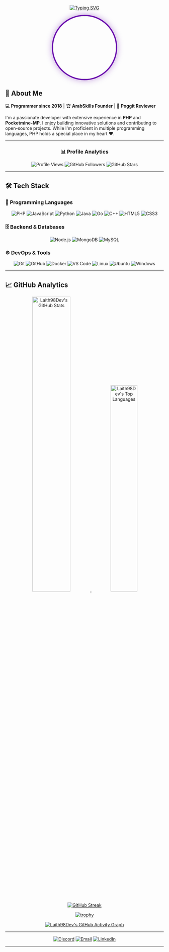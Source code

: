 <div align="center">

[![Typing SVG](https://readme-typing-svg.demolab.com?font=Fira+Code&weight=600&size=26&duration=4000&pause=1000&color=6A0DAD&center=true&vCenter=true&width=500&lines=Hi+%F0%9F%91%8B%2C+I'm+Laith98Dev;Full-Stack+Developer;Welcome+to+my+profile+%F0%9F%99%82)](https://git.io/typing-svg)

<img src="https://avatars.githubusercontent.com/u/49840784?v=4" width="200" height="200" style="border-radius: 50%; border: 4px solid #6A0DAD; box-shadow: 0 0 20px rgba(106, 13, 173, 0.4);">

</div>

## 👋 About Me

💻 **Programmer since 2018** | 🏆 **ArabSkills Founder** | 📝 **Poggit Reviewer**

I'm a passionate developer with extensive experience in **PHP** and **Pocketmine-MP**. I enjoy building innovative solutions and contributing to open-source projects. While I'm proficient in multiple programming languages, PHP holds a special place in my heart ❤️.

---

<div align="center">

### 📊 Profile Analytics

![Profile Views](https://komarev.com/ghpvc/?username=laith98dev&color=6A0DAD&style=flat-square)
![GitHub Followers](https://img.shields.io/github/followers/laith98dev?color=6A0DAD&label=Followers&style=flat-square)
![GitHub Stars](https://img.shields.io/github/stars/laith98dev?color=6A0DAD&label=Stars&style=flat-square)

</div>

---

## 🛠️ Tech Stack

### 💬 **Programming Languages**

<div align="center">

![PHP](https://img.shields.io/badge/PHP-777BB4?style=for-the-badge&logo=php&logoColor=white)
![JavaScript](https://img.shields.io/badge/JavaScript-F7DF1E?style=for-the-badge&logo=javascript&logoColor=black)
![Python](https://img.shields.io/badge/Python-3776AB?style=for-the-badge&logo=python&logoColor=white)
![Java](https://img.shields.io/badge/Java-ED8B00?style=for-the-badge&logo=java&logoColor=white)
![Go](https://img.shields.io/badge/Go-00ADD8?style=for-the-badge&logo=go&logoColor=white)
![C++](https://img.shields.io/badge/C++-00599C?style=for-the-badge&logo=c%2B%2B&logoColor=white)
![HTML5](https://img.shields.io/badge/HTML5-E34F26?style=for-the-badge&logo=html5&logoColor=white)
![CSS3](https://img.shields.io/badge/CSS3-1572B6?style=for-the-badge&logo=css3&logoColor=white)

</div>

### 🗄️ **Backend & Databases**

<div align="center">

![Node.js](https://img.shields.io/badge/Node.js-339933?style=for-the-badge&logo=nodedotjs&logoColor=white)
![MongoDB](https://img.shields.io/badge/MongoDB-47A248?style=for-the-badge&logo=mongodb&logoColor=white)
![MySQL](https://img.shields.io/badge/MySQL-4479A1?style=for-the-badge&logo=mysql&logoColor=white)

</div>

### ⚙️ **DevOps & Tools**

<div align="center">

![Git](https://img.shields.io/badge/Git-F05032?style=for-the-badge&logo=git&logoColor=white)
![GitHub](https://img.shields.io/badge/GitHub-181717?style=for-the-badge&logo=github&logoColor=white)
![Docker](https://img.shields.io/badge/Docker-2496ED?style=for-the-badge&logo=docker&logoColor=white)
![VS Code](https://img.shields.io/badge/VS_Code-007ACC?style=for-the-badge&logo=visualstudiocode&logoColor=white)
![Linux](https://img.shields.io/badge/Linux-FCC624?style=for-the-badge&logo=linux&logoColor=black)
![Ubuntu](https://img.shields.io/badge/Ubuntu-E95420?style=for-the-badge&logo=ubuntu&logoColor=white)
![Windows](https://img.shields.io/badge/Windows-0078D6?style=for-the-badge&logo=windows&logoColor=white)

</div>

---

## 📈 GitHub Analytics

<div align="center">

<!-- GitHub Stats Cards -->
<a href="https://github.com/Laith98Dev">
  <img width="49%" src="https://github-readme-stats.vercel.app/api?username=Laith98Dev&show_icons=true&theme=radical&count_private=true&hide_border=true&bg_color=0D1117" alt="Laith98Dev's GitHub Stats" />
</a>
<a href="https://github.com/Laith98Dev">
  <img width="41%" src="https://github-readme-stats.vercel.app/api/top-langs/?username=Laith98Dev&layout=compact&theme=radical&hide_border=true&bg_color=0D1117&langs_count=6" alt="Laith98Dev's Top Languages" />
</a>

<!-- GitHub Streak Stats -->
[![GitHub Streak](https://github-readme-streak-stats.herokuapp.com/?user=Laith98Dev&theme=radical&hide_border=true&background=0D1117)](https://git.io/streak-stats)

<!-- GitHub Trophy -->
[![trophy](https://github-profile-trophy.vercel.app/?username=Laith98Dev&theme=radical&no-bg=true&no-frame=true&column=4&margin-w=15&margin-h=15)](https://github.com/ryo-ma/github-profile-trophy)

<!-- Activity Graph -->
[![Laith98Dev's GitHub Activity Graph](https://github-readme-activity-graph.vercel.app/graph?username=Laith98Dev&bg_color=0D1117&color=6A0DAD&line=6A0DAD&point=FFFFFF&area=true&hide_border=true)](https://github.com/ashutosh00710/github-readme-activity-graph)

</div>

---

<div align="center">

[![Discord](https://img.shields.io/badge/Discord-5865F2?style=for-the-badge&logo=discord&logoColor=white)](https://discord.gg/s5RXyfHhne)
[![Email](https://img.shields.io/badge/Email-D14836?style=for-the-badge&logo=gmail&logoColor=white)](mailto:spt.laithdev@gmail.com)
[![LinkedIn](https://img.shields.io/badge/LinkedIn-0077B5?style=for-the-badge&logo=linkedin&logoColor=white)](https://www.linkedin.com/in/laith-al-haddad-52618b245/)

</div>

---
